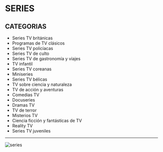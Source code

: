# SERIES
## CATEGORIAS
* Series TV británicas 
* Programas de TV clásicos 
* Series TV policíacas 
* Series TV de culto 
* Series TV de gastronomía y viajes 
* TV infantil 
* Series TV coreanas 
* Miniseries 
* Series TV bélicas 
* TV sobre ciencia y naturaleza 
* TV de acción y aventuras 
* Comedias TV 
* Docuseries 
* Dramas TV 
* TV de terror 
* Misterios TV 
* Ciencia ficción y fantásticas de TV 
* Reality TV 
* Series TV juveniles 
____________________________________________________________________________
![series](https://i.blogs.es/5172ee/netflix-01-4ca2ff4bed77a688/840_560.jpeg)
